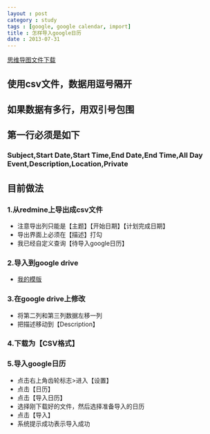 ```yaml
---
layout : post
category : study
tags : [google, google calendar, import]
title : 怎样导入google日历
date : 2013-07-31
---
```

[思维导图文件下载](https://docs.google.com/file/d/0B1DrsqrLRzeIMk9lSzd0Q0trNjA/edit?usp=sharing)

## 使用csv文件，数据用逗号隔开


## 如果数据有多行，用双引号包围


## 第一行必须是如下


### Subject,Start Date,Start Time,End Date,End Time,All Day Event,Description,Location,Private


## 目前做法


### 1.从redmine上导出成csv文件

- 注意导出列只能是【主题】【开始日期】【计划完成日期】
- 导出界面上必须在【描述】打勾
- 我已经自定义查询【待导入google日历】

### 2.导入到google drive

- [我的模版](https://docs.google.com/spreadsheet/ccc?key=0AlDrsqrLRzeIdHJDaVB5RlBVSzM1ZDJWLXktaVE0SWc&usp=sharing)

### 3.在google drive上修改

- 将第二列和第三列数据左移一列
- 把描述移动到【Description】

### 4.下载为【CSV格式】


### 5.导入google日历

- 点击右上角齿轮标志>进入【设置】
- 点击【日历】
- 点击【导入日历】
- 选择刚下载好的文件，然后选择准备导入的日历
- 点击【导入】
- 系统提示成功表示导入成功